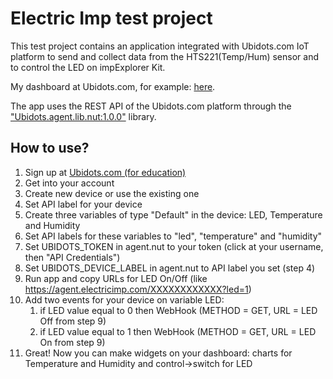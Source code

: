 # Electric Imp test project

This test project contains an application integrated with Ubidots.com IoT platform to send and collect data from the HTS221(Temp/Hum) sensor and to control the LED on impExplorer Kit.

My dashboard at Ubidots.com, for example: [here](https://app.ubidots.com/ubi/public/getdashboard/page/PlZ-K3cT9O4s_i-nVG8wEL3ko60).

The app uses the REST API of the Ubidots.com platform through the ["Ubidots.agent.lib.nut:1.0.0"](https://github.com/electricimp/ubidots/tree/v1.0.0) library.

## How to use?

1. Sign up at [Ubidots.com (for education)](https://app.ubidots.com/accounts/signup/)
2. Get into your account
3. Create new device or use the existing one
4. Set API label for your device
5. Create three variables of type "Default" in the device: LED, Temperature and Humidity
6. Set API labels for these variables to "led", "temperature" and "humidity"
7. Set UBIDOTS_TOKEN in agent.nut to your token (click at your username, then "API Credentials")
8. Set UBIDOTS_DEVICE_LABEL in agent.nut to API label you set (step 4)
9. Run app and copy URLs for LED On/Off (like https://agent.electricimp.com/XXXXXXXXXXXX?led=1)
10. Add two events for your device on variable LED:
	1. if LED value equal to 0 then WebHook (METHOD = GET, URL = LED Off from step 9)
	2. if LED value equal to 1 then WebHook (METHOD = GET, URL = LED On from step 9)
11. Great! Now you can make widgets on your dashboard: charts for Temperature and Humidity and control->switch for LED


